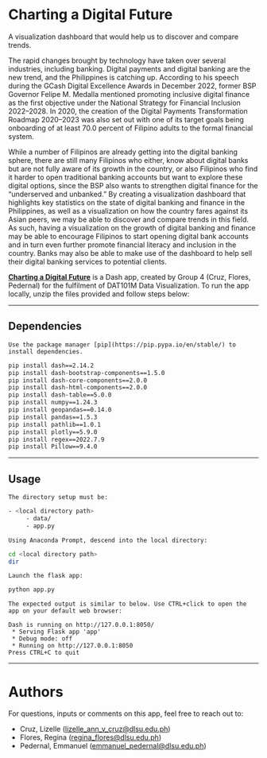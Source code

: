 # Charting a Digital Future

A visualization dashboard that would help us to discover and compare trends.

The rapid changes brought by technology have taken over several industries, including banking. Digital payments and digital banking are the new trend, and the Philippines is catching up. According to his speech during the GCash Digital Excellence Awards in December 2022, former BSP Governor Felipe M. Medalla mentioned promoting inclusive digital finance as the first objective under the National Strategy for Financial Inclusion 2022–2028. In 2020, the creation of the Digital Payments Transformation Roadmap 2020–2023 was also set out with one of its target goals being onboarding of at least 70.0 percent of Filipino adults to the formal financial system.

While a number of Filipinos are already getting into the digital banking sphere, there are still many Filipinos who either, know about digital banks but are not fully aware of its growth in the country, or also Filipinos who find it harder to open traditional banking accounts but want to explore these digital options, since the BSP also wants to strengthen digital finance for the “underserved and unbanked.” By creating a visualization dashboard that highlights key statistics on the state of digital banking and finance in the Philippines, as well as a visualization on how the country fares against its Asian peers, we may be able to discover and compare trends in this field. As such, having a visualization on the growth of digital banking and finance may be able to encourage Filipinos to start opening digital bank accounts and in turn even further promote financial literacy and inclusion in the country. Banks may also be able to make use of the dashboard to help sell their digital banking services to potential clients.

**[Charting a Digital Future](http://regflores.pythonanywhere.com/)** is a Dash app, created by Group 4 (Cruz, Flores, Pedernal) for the fulfilment of DAT101M Data Visualization. To run the app locally, unzip the files provided and follow steps below:
***

## Dependencies

`Use the package manager [pip](https://pip.pypa.io/en/stable/) to install dependencies.`

```bash
pip install dash==2.14.2
pip install dash-bootstrap-components==1.5.0
pip install dash-core-components==2.0.0
pip install dash-html-components==2.0.0
pip install dash-table==5.0.0
pip install numpy==1.24.3
pip install geopandas==0.14.0
pip install pandas==1.5.3
pip install pathlib==1.0.1
pip install plotly==5.9.0
pip install regex==2022.7.9
pip install Pillow==9.4.0
```

***

## Usage


`The directory setup must be:`
```bash
- <local directory path>
     - data/
     - app.py
```

`Using Anaconda Prompt, descend into the local directory:`
```bash
cd <local directory path>
dir
```

`Launch the flask app:`
```bash
python app.py
```

`The expected output is similar to below. Use CTRL+click to open the app on your default web browser:`
```
Dash is running on http://127.0.0.1:8050/
 * Serving Flask app 'app'
 * Debug mode: off
 * Running on http://127.0.0.1:8050
Press CTRL+C to quit
```

***

# Authors

For questions, inputs or comments on this app, feel free to reach out to:

- Cruz, Lizelle (lizelle_ann_v_cruz@dlsu.edu.ph)
- Flores, Regina (regina_flores@dlsu.edu.ph)
- Pedernal, Emmanuel (emmanuel_pedernal@dlsu.edu.ph)
